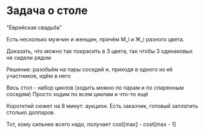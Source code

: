 # Задача о столе

"Еврейская свадьба"

Есть несколько мужчин и женщин, причём М_i и Ж_i разного цвета.

Доказать, что можно так покрасить в 3 цвета, так чтобы 3 одинаковых не сидели рядом

Решение: разобьём на пары соседей и, приходя в одного из её участников, идём в него 

Весь стол - набор циклов (ходить можно по парам и по спаренным соседям)
Просто ходим по всем циклам и что-то ещё


Коротктий сюжет на 8 минут: аукцион. Есть заказчик, готовый заплатить столько долларов.

Тот, кому сильнее всего надо, получает cost\[max\] - cost\[max - 1\]
